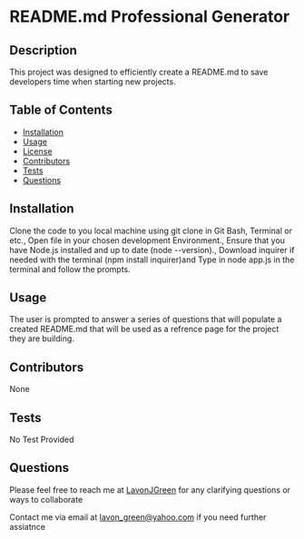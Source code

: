 
# README.md Professional Generator
              
## Description
This project was designed to efficiently create a README.md to save developers time when starting new projects.
          
          
## Table of Contents
-  [Installation](#installation)  
-  [Usage](#usage)  
-  [License](#license)  
-  [Contributors](#contributors)  
-  [Tests](#tests)  
-  [Questions](#questions)  
                        
## Installation  
Clone the code to you local machine using git clone in Git Bash, Terminal or etc., Open file in your chosen development Environment., Ensure that you have Node.js installed and up to date (node --version)., Download inquirer if needed with the terminal (npm install inquirer)and Type in node app.js in the terminal and follow the prompts.  
                      
## Usage  
The user is prompted to answer a series of questions that will populate a created README.md that will be used as a refrence page for the project they are building.   
                      
## Contributors  
None  

## Tests   
No Test Provided  
                        
## Questions  
Please feel free to reach me at [LavonJGreen](https://github.com/LavonJGreen) for any clarifying questions or ways to collaborate    
          
Contact me via email at [lavon_green@yahoo.com](lavon_green@yahoo.com) if you need further assiatnce   
